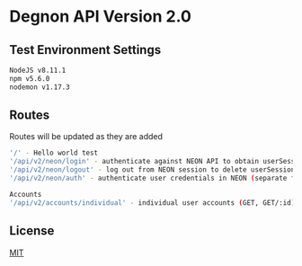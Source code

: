 # Degnon API Version 2.0

## Test Environment Settings

``` bash
NodeJS v8.11.1
npm v5.6.0
nodemon v1.17.3 
```

## Routes

Routes will be updated as they are added

``` bash
'/' - Hello world test
'/api/v2/neon/login' - authenticate against NEON API to obtain userSessionId (POST)
'/api/v2/neon/logout' - log out from NEON session to delete userSessionId (POST)
'/api/v2/neon/auth' - authenticate user credentials in NEON (separate from /login) (POST)

Accounts
'/api/v2/accounts/individual' - individual user accounts (GET, GET/:id)
```

## License

[MIT](https://choosealicense.com/licenses/mit/)
